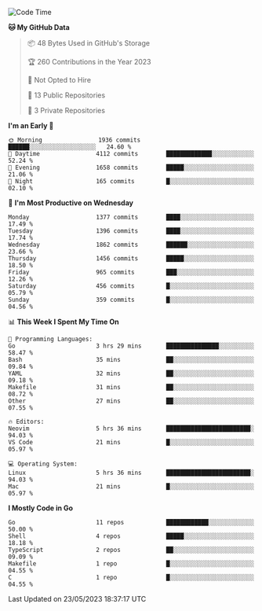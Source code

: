 <!--START_SECTION:waka-->
![Code Time](http://img.shields.io/badge/Code%20Time-9%20hrs%206%20mins-blue)

**🐱 My GitHub Data** 

> 📦 48 Bytes Used in GitHub's Storage 
 > 
> 🏆 260 Contributions in the Year 2023
 > 
> 🚫 Not Opted to Hire
 > 
> 📜 13 Public Repositories 
 > 
> 🔑 3 Private Repositories 
 > 
**I'm an Early 🐤** 

```text
🌞 Morning                1936 commits        ██████░░░░░░░░░░░░░░░░░░░   24.60 % 
🌆 Daytime                4112 commits        █████████████░░░░░░░░░░░░   52.24 % 
🌃 Evening                1658 commits        █████░░░░░░░░░░░░░░░░░░░░   21.06 % 
🌙 Night                  165 commits         █░░░░░░░░░░░░░░░░░░░░░░░░   02.10 % 
```
📅 **I'm Most Productive on Wednesday** 

```text
Monday                   1377 commits        ████░░░░░░░░░░░░░░░░░░░░░   17.49 % 
Tuesday                  1396 commits        ████░░░░░░░░░░░░░░░░░░░░░   17.74 % 
Wednesday                1862 commits        ██████░░░░░░░░░░░░░░░░░░░   23.66 % 
Thursday                 1456 commits        █████░░░░░░░░░░░░░░░░░░░░   18.50 % 
Friday                   965 commits         ███░░░░░░░░░░░░░░░░░░░░░░   12.26 % 
Saturday                 456 commits         █░░░░░░░░░░░░░░░░░░░░░░░░   05.79 % 
Sunday                   359 commits         █░░░░░░░░░░░░░░░░░░░░░░░░   04.56 % 
```


📊 **This Week I Spent My Time On** 

```text
💬 Programming Languages: 
Go                       3 hrs 29 mins       ███████████████░░░░░░░░░░   58.47 % 
Bash                     35 mins             ██░░░░░░░░░░░░░░░░░░░░░░░   09.84 % 
YAML                     32 mins             ██░░░░░░░░░░░░░░░░░░░░░░░   09.18 % 
Makefile                 31 mins             ██░░░░░░░░░░░░░░░░░░░░░░░   08.72 % 
Other                    27 mins             ██░░░░░░░░░░░░░░░░░░░░░░░   07.55 % 

🔥 Editors: 
Neovim                   5 hrs 36 mins       ████████████████████████░   94.03 % 
VS Code                  21 mins             █░░░░░░░░░░░░░░░░░░░░░░░░   05.97 % 

💻 Operating System: 
Linux                    5 hrs 36 mins       ████████████████████████░   94.03 % 
Mac                      21 mins             █░░░░░░░░░░░░░░░░░░░░░░░░   05.97 % 
```

**I Mostly Code in Go** 

```text
Go                       11 repos            ████████████░░░░░░░░░░░░░   50.00 % 
Shell                    4 repos             █████░░░░░░░░░░░░░░░░░░░░   18.18 % 
TypeScript               2 repos             ██░░░░░░░░░░░░░░░░░░░░░░░   09.09 % 
Makefile                 1 repo              █░░░░░░░░░░░░░░░░░░░░░░░░   04.55 % 
C                        1 repo              █░░░░░░░░░░░░░░░░░░░░░░░░   04.55 % 
```




 Last Updated on 23/05/2023 18:37:17 UTC
<!--END_SECTION:waka-->
